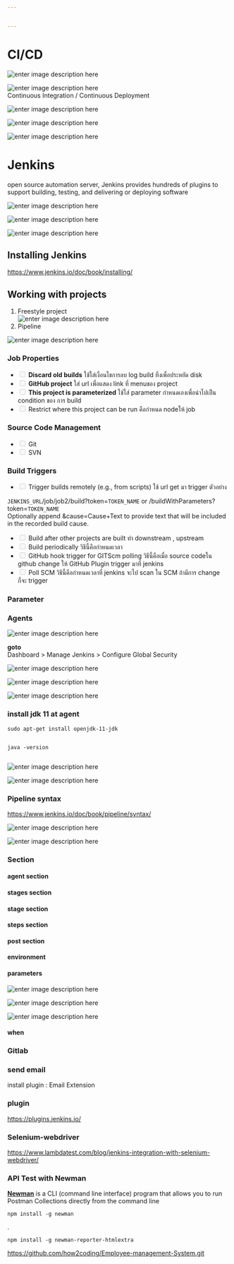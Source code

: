 ```yaml
---


---
```


<h1 id="cicd">CI/CD</h1>
<p><img src="https://s3.ap-southeast-1.amazonaws.com/how2coding.com/jenkins/ci-cd.png" alt="enter image description here"></p>
<p><img src="https://s3.ap-southeast-1.amazonaws.com/how2coding.com/jenkins/cicd2.png" alt="enter image description here"><br>
Continuous Integration / Continuous Deployment</p>
<p><img src="https://s3.ap-southeast-1.amazonaws.com/how2coding.com/jenkins/cicd3.png" alt="enter image description here"></p>
<p><img src="https://s3.ap-southeast-1.amazonaws.com/how2coding.com/jenkins/cicd4.png" alt="enter image description here"></p>
<p><img src="https://s3.ap-southeast-1.amazonaws.com/how2coding.com/jenkins/cicdtool.png" alt="enter image description here"></p>
<h1 id="jenkins">Jenkins</h1>
<p>open source automation server, Jenkins provides hundreds of plugins to support building, testing, and delivering or deploying software</p>
<p><img src="https://s3.ap-southeast-1.amazonaws.com/how2coding.com/jenkins/jenkin1.png" alt="enter image description here"></p>
<p><img src="https://s3.ap-southeast-1.amazonaws.com/how2coding.com/jenkins/jenkin2.png" alt="enter image description here"></p>
<p><img src="https://s3.ap-southeast-1.amazonaws.com/how2coding.com/jenkins/jenkin3.png" alt="enter image description here"></p>
<h2 id="installing-jenkins">Installing Jenkins</h2>
<p><a href="https://www.jenkins.io/doc/book/installing/">https://www.jenkins.io/doc/book/installing/</a></p>
<h2 id="working-with-projects">Working with projects</h2>
<ol>
<li>Freestyle project<br>
<img src="https://s3.ap-southeast-1.amazonaws.com/how2coding.com/jenkins/jenkins5.jpg" alt="enter image description here"></li>
<li>Pipeline</li>
</ol>
<p><img src="https://s3.ap-southeast-1.amazonaws.com/how2coding.com/jenkins/pipe.png" alt="enter image description here"></p>
<h3 id="job-properties">Job Properties</h3>
<ul>
<li class="task-list-item"><input type="checkbox" class="task-list-item-checkbox" disabled=""> <strong>Discard old builds</strong> ใช้ใส่เงื่อนไขการลบ log build ทิ้งเพื่อประหยัด disk</li>
<li class="task-list-item"><input type="checkbox" class="task-list-item-checkbox" disabled=""> <strong>GitHub project</strong> ใส่ url เพื่อแสดง link ที่ menuของ project</li>
<li class="task-list-item"><input type="checkbox" class="task-list-item-checkbox" disabled=""> <strong>This project is parameterized</strong> ใช้ใส่ parameter กำหนดเองเพื่อนำไปเป็น condition ของ การ build</li>
<li class="task-list-item"><input type="checkbox" class="task-list-item-checkbox" disabled=""> Restrict where this project can be run คือกำหนด nodeให้ job</li>
</ul>
<h3 id="source-code-management">Source Code Management</h3>
<ul>
<li class="task-list-item"><input type="checkbox" class="task-list-item-checkbox" disabled=""> Git</li>
<li class="task-list-item"><input type="checkbox" class="task-list-item-checkbox" disabled=""> SVN</li>
</ul>
<h3 id="build-triggers">Build Triggers</h3>
<ul>
<li class="task-list-item"><input type="checkbox" class="task-list-item-checkbox" disabled=""> Trigger builds remotely (e.g., from scripts) ใช้ url get มา trigger ตัวอย่าง</li>
</ul>
<p><code>JENKINS_URL</code>/job/job2/build?token=<code>TOKEN_NAME</code> or /buildWithParameters?token=<code>TOKEN_NAME</code><br>
Optionally append &amp;cause=Cause+Text to provide text that will be included in the recorded build cause.</p>
<ul>
<li class="task-list-item"><input type="checkbox" class="task-list-item-checkbox" disabled=""> Build after other projects are built ทำ downstream , upstream</li>
<li class="task-list-item"><input type="checkbox" class="task-list-item-checkbox" disabled=""> Build periodically วิธีนี้คือกำหนดเวลา</li>
<li class="task-list-item"><input type="checkbox" class="task-list-item-checkbox" disabled=""> GitHub hook trigger for GITScm polling วิธีนี้คือเมื่อ source codeใน github change ให้ GitHub Plugin   trigger มาที่ jenkins</li>
<li class="task-list-item"><input type="checkbox" class="task-list-item-checkbox" disabled=""> Poll SCM วิธีนี้คือกำหนดเวลาที่ jenkins จะไป scan ใน SCM ถ้ามีการ change ก็จะ trigger</li>
</ul>
<h3 id="parameter">Parameter</h3>
<h3 id="agents">Agents</h3>
<p><img src="https://s3.ap-southeast-1.amazonaws.com/how2coding.com/jenkins/set2/slave1.png" alt="enter image description here"></p>
<p><strong>goto</strong><br>
Dashboard &gt; Manage Jenkins &gt; Configure Global Security</p>
<p><img src="https://s3.ap-southeast-1.amazonaws.com/how2coding.com/jenkins/set2/agent2.PNG" alt="enter image description here"></p>
<p><img src="https://s3.ap-southeast-1.amazonaws.com/how2coding.com/jenkins/set2/slave3.png" alt="enter image description here"></p>
<p><img src="https://s3.ap-southeast-1.amazonaws.com/how2coding.com/jenkins/set2/slave4.png" alt="enter image description here"></p>
<h3 id="install-jdk-11-at-agent">install jdk 11 at agent</h3>
<pre><code>sudo apt-get install openjdk-11-jdk

java -version
</code></pre>
<p><img src="https://s3.ap-southeast-1.amazonaws.com/how2coding.com/jenkins/set2/agent_node.PNG" alt="enter image description here"></p>
<p><img src="https://s3.ap-southeast-1.amazonaws.com/how2coding.com/jenkins/set2/agent_connectd.PNG" alt="enter image description here"></p>
<h3 id="pipeline-syntax">Pipeline syntax</h3>
<p><a href="https://www.jenkins.io/doc/book/pipeline/syntax/">https://www.jenkins.io/doc/book/pipeline/syntax/</a></p>
<p><img src="https://s3.ap-southeast-1.amazonaws.com/how2coding.com/jenkins/set2/pipe3.png" alt="enter image description here"></p>
<p><img src="https://s3.ap-southeast-1.amazonaws.com/how2coding.com/jenkins/set2/param1.png" alt="enter image description here"></p>
<h3 id="section">Section</h3>
<h4 id="agent-section">agent section</h4>
<h4 id="stages-section">stages section</h4>
<h4 id="stage-section">stage section</h4>
<h4 id="steps-section">steps section</h4>
<h4 id="post-section">post section</h4>
<h4 id="environment">environment</h4>
<h4 id="parameters">parameters</h4>
<p><img src="https://s3.ap-southeast-1.amazonaws.com/how2coding.com/jenkins/set2/pipe4.png" alt="enter image description here"></p>
<p><img src="https://s3.ap-southeast-1.amazonaws.com/how2coding.com/jenkins/set2/pipe5.png" alt="enter image description here"></p>
<p><img src="https://s3.ap-southeast-1.amazonaws.com/how2coding.com/jenkins/set2/pipe6.png" alt="enter image description here"></p>
<h4 id="when">when</h4>
<h3 id="gitlab">Gitlab</h3>
<h3 id="send-email">send email</h3>
<p>install plugin : Email Extension</p>
<h3 id="plugin">plugin</h3>
<p><a href="https://plugins.jenkins.io/">https://plugins.jenkins.io/</a></p>
<h3 id="selenium-webdriver">Selenium-webdriver</h3>
<p><a href="https://www.lambdatest.com/blog/jenkins-integration-with-selenium-webdriver/">https://www.lambdatest.com/blog/jenkins-integration-with-selenium-webdriver/</a></p>
<h3 id="api-test-with-newman">API Test with Newman</h3>
<p><strong><a href="https://www.npmjs.com/package/newman">Newman</a></strong> is a CLI (command line interface) program that allows you to run Postman Collections directly from the command line</p>
<pre><code>npm install -g newman
</code></pre>
<p>.</p>
<pre><code>npm install -g newman-reporter-htmlextra
</code></pre>
<p><a href="https://github.com/how2coding/Employee-management-System.git">https://github.com/how2coding/Employee-management-System.git</a></p>

